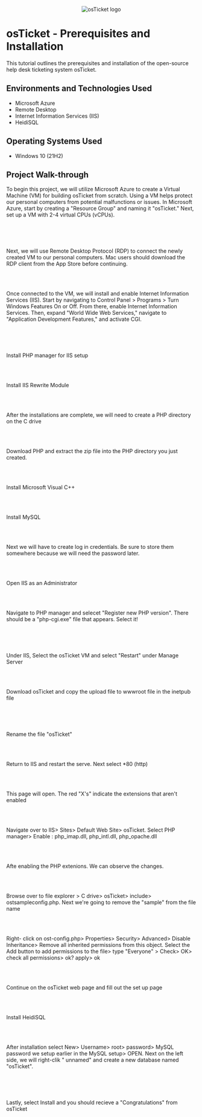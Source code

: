 <p align="center">
<img src="https://i.imgur.com/Clzj7Xs.png" alt="osTicket logo"/>
</p>

<h1>osTicket - Prerequisites and Installation</h1>
This tutorial outlines the prerequisites and installation of the open-source help desk ticketing system osTicket.<br />


<h2>Environments and Technologies Used</h2>

- Microsoft Azure 
- Remote Desktop
- Internet Information Services (IIS)
- HeidiSQL

<h2>Operating Systems Used </h2>

- Windows 10</b> (21H2)

<h2>Project Walk-through</h2>

To begin this project, we will utilize Microsoft Azure to create a Virtual Machine (VM) for building osTicket from scratch. Using a VM helps protect our personal computers from potential malfunctions or issues. In Microsoft Azure, start by creating a "Resource Group" and naming it "osTicket." Next, set up a VM with 2-4 virtual CPUs (vCPUs).
<br/>
<br/>
<img src="https://i.postimg.cc/2SF23Pdb/1.jpg" alt=""/>

<br/>
<br/>


Next, we will use Remote Desktop Protocol (RDP) to connect the newly created VM to our personal computers. Mac users should download the RDP client from the App Store before continuing.<br/>
<br/>

<img src="https://i.ibb.co/TqKgsPk/2.jpg" alt=""/>

<br/>
<br/>


Once connected to the VM, we will install and enable Internet Information Services (IIS). Start by navigating to Control Panel > Programs > Turn Windows Features On or Off. From there, enable Internet Information Services. Then, expand "World Wide Web Services," navigate to "Application Development Features," and activate CGI.
<br/>
<br/>
<img src="https://i.postimg.cc/7h0RxXxq/3.jpg" alt=""/>


<br/>
<br/>


Install PHP manager for IIS setup 
<br/>
<br/>

<img src="https://i.postimg.cc/PJHqf3m4/4.jpg" alt=""/>

<br/>
<br/>


Install IIS Rewrite Module
<br/>
<br/>


<img src="https://i.postimg.cc/GhcpZf33/5.jpg" alt=""/>

<br/>
<br/>


After the installations are complete, we will need to create a PHP directory on the C drive
<br/>
<br/>


<img src="https://i.ibb.co/3MJr1C0/6.jpg" alt=""/>

<br/>
<br/>

Download PHP and extract the zip file into the PHP directory you just created.
<br/>
<br/>


<img src="https://i.ibb.co/KW5yPDf/7.jpg" alt=""/>

<br/>
<br/>

Install Microsoft Visual C++
<br/>
<br/>


<img src="https://i.ibb.co/NZ98c1r/8.jpg" alt=""/>

<br/>
<br/>

Install MySQL
<br/>
<br/>


<img src="https://i.ibb.co/4W5Q71P/9.jpg" alt=""/>

<br/>
<br/>

Next we will have to create log in credentials. Be sure to store them somewhere because we will need the password later. 
<br/>
<br/>


<img src="https://i.ibb.co/KNdSBH9/10.jpg" alt=""/>

<br/>
<br/>

Open IIS as an Administrator 
<br/>
<br/>


<img src="https://i.ibb.co/KbTVDg3/11.jpg" alt=""/>

<br/>
<br/>

Navigate to PHP manager and selecet "Register new PHP version". There should be a "php-cgi.exe" file that appears. Select it!
<br/>
<br/>


<img src="https://i.ibb.co/s5MxXTg/12.jpg" alt=""/>
<img src="https://i.ibb.co/gwWx0ZX/13.jpg" alt=""/>


<br/>
<br/>

 Under IIS, Select the osTicket VM and select "Restart" under Manage Server
<br/>
<br/>


<img src="https://i.ibb.co/FgWbbnC/14.jpg" alt=""/>

<br/>
<br/>

Download osTicket and copy the upload file to wwwroot file in the inetpub file
<br/>
<br/>


<img src="https://i.ibb.co/31GDm5D/15.jpg" alt=""/>
<img src="https://i.ibb.co/NNYXVwH/16.jpg" alt=""/>


<br/>
<br/>

Rename the file "osTicket"
<br/>
<br/>


<img src="https://i.ibb.co/Jt78dSP/17.jpg" alt=""/>

<br/>
<br/>

Return to IIS and restart the serve. Next select *80 (http) 
<br/>
<br/>


<img src="https://i.ibb.co/vQF7n7M/18.jpg" alt=""/>

<br/>
<br/>

This page will open. The red "X's" indicate the extensions that aren't enabled 
<br/>
<br/>


<img src="https://i.ibb.co/wRpmRgp/19.jpg" alt=""/>

<br/>
<br/>

Navigate over to IIS> Sites> Default Web Site> osTicket. Select PHP manager> Enable : php_imap.dll, php_intl.dll, php_opache.dll
<br/>
<br/>


<img src="https://i.ibb.co/W0tTgmw/20.jpg" alt=""/>

<br/>
<br/>

Afte enabling the PHP extenions. We can observe the changes. 
<br/>
<br/>

<img src="https://i.ibb.co/b7fVXzC/21.jpg" alt=""/>

<br/>
<br/>

Browse over to file explorer > C drive> osTicket> include> ostsampleconfig.php. Next we're going to remove the "sample" from the file name
<br/>
<br/>


<img src="https://i.ibb.co/G2thSYc/22.jpg" alt=""/>

<br/> 
<br/>

Right- click on ost-config.php> Properties> Security> Advanced> Disable Inheritance> Remove all inherited permissions from this object. Select the Add button to add permissions to the file> type "Everyone" > Check> OK> check all permissions> ok? apply> ok
<br/>
<br/>


<img src="https://i.ibb.co/S6KZX5Z/23.jpg" alt=""/>

<br/>
<br/>

Continue on the osTicket web page and fill out the set up page
<br/>
<br/>


<img src="https://i.ibb.co/BgGWgfn/24.jpg" alt=""/>

<br/>
<br/>

Install HeidiSQL
<br/>
<br/>


<img src="https://i.ibb.co/C0T7wkf/25.jpg" alt=""/>

<br/>
<br/>

After installation select New> Username> root> password> MySQL password we setup earlier in the MySQL setup> OPEN. Next on the left side, we will right-clik " unnamed" and create a new database named "osTicket". 
<br/>
<br/>

  
<img src="https://i.ibb.co/59yzcGC/26.jpg" alt=""/>
<img src="https://i.ibb.co/YP0xS0g/27.jpg" alt=""/>


<br/>
<br/>

Lastly, select Install and you should recieve a "Congratulations" from osTicket
<br/>
<br/>


<img src="https://i.ibb.co/zhVMSmf/28.jpg" alt=""/>
<img src="https://i.ibb.co/Rz805hL/29.jpg" alt=""/>



